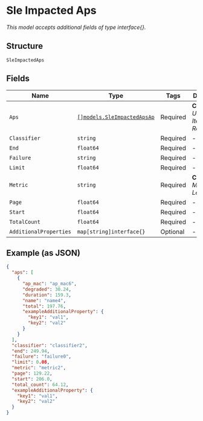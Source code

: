 
# Sle Impacted Aps

*This model accepts additional fields of type interface{}.*

## Structure

`SleImpactedAps`

## Fields

| Name | Type | Tags | Description |
|  --- | --- | --- | --- |
| `Aps` | [`[]models.SleImpactedApsAp`](../../doc/models/sle-impacted-aps-ap.md) | Required | **Constraints**: *Unique Items Required* |
| `Classifier` | `string` | Required | - |
| `End` | `float64` | Required | - |
| `Failure` | `string` | Required | - |
| `Limit` | `float64` | Required | - |
| `Metric` | `string` | Required | **Constraints**: *Minimum Length*: `1` |
| `Page` | `float64` | Required | - |
| `Start` | `float64` | Required | - |
| `TotalCount` | `float64` | Required | - |
| `AdditionalProperties` | `map[string]interface{}` | Optional | - |

## Example (as JSON)

```json
{
  "aps": [
    {
      "ap_mac": "ap_mac6",
      "degraded": 30.24,
      "duration": 159.3,
      "name": "name4",
      "total": 197.76,
      "exampleAdditionalProperty": {
        "key1": "val1",
        "key2": "val2"
      }
    }
  ],
  "classifier": "classifier2",
  "end": 249.94,
  "failure": "failure0",
  "limit": 0.08,
  "metric": "metric2",
  "page": 129.22,
  "start": 206.0,
  "total_count": 64.12,
  "exampleAdditionalProperty": {
    "key1": "val1",
    "key2": "val2"
  }
}
```

